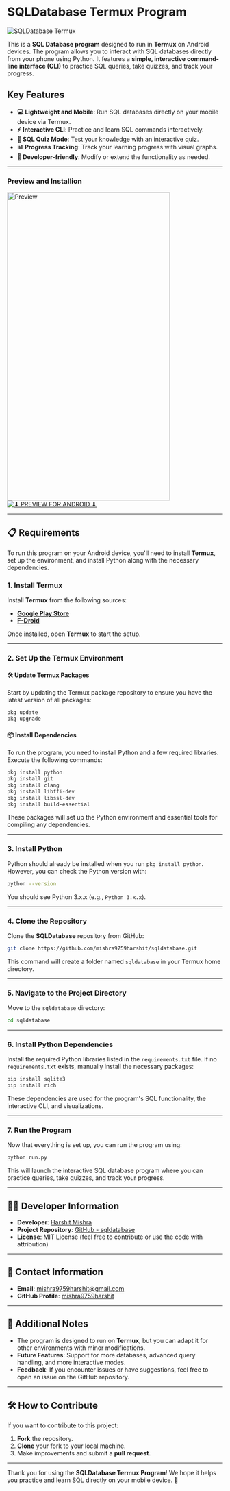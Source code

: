 # SQLDatabase Termux Program


![SQLDatabase Termux](https://img.shields.io/badge/SQL--Database%20Termux-Program-blue)

This is a **SQL Database program** designed to run in **Termux** on Android devices. The program allows you to interact with SQL databases directly from your phone using Python. It features a **simple, interactive command-line interface (CLI)** to practice SQL queries, take quizzes, and track your progress.

## **Key Features**
- **💻 Lightweight and Mobile**: Run SQL databases directly on your mobile device via Termux.
- **⚡ Interactive CLI**: Practice and learn SQL commands interactively.
- **📝 SQL Quiz Mode**: Test your knowledge with an interactive quiz.
- **📊 Progress Tracking**: Track your learning progress with visual graphs.
- **🔧 Developer-friendly**: Modify or extend the functionality as needed.
---
### Preview and Installion
<img src="https://github.com/mishra9759harshit/Photos/blob/main/SQL%20Preview%20termux.gif" width="380" height="720" alt="Preview"> [![⬇ PREVIEW FOR ANDROID ⬇](https://img.shields.io/badge/%E2%AC%87%20PREVIEW%20Full%20Screen-%2300C853?style=for-the-badge&logo=android&logoColor=white)](https://youtube.com/shorts/mEos6J--U_c?feature=shared)


---

## **📋 Requirements**

To run this program on your Android device, you'll need to install **Termux**, set up the environment, and install Python along with the necessary dependencies.

### **1. Install Termux**

Install **Termux** from the following sources:
- [**Google Play Store**](https://play.google.com/store/apps/details?id=com.termux)
- [**F-Droid**](https://f-droid.org/packages/com.termux/)

Once installed, open **Termux** to start the setup.

---

### **2. Set Up the Termux Environment**

#### **🛠️ Update Termux Packages**
Start by updating the Termux package repository to ensure you have the latest version of all packages:

```bash
pkg update
pkg upgrade
```

#### **📦 Install Dependencies**

To run the program, you need to install Python and a few required libraries. Execute the following commands:

```bash
pkg install python
pkg install git
pkg install clang
pkg install libffi-dev
pkg install libssl-dev
pkg install build-essential
```

These packages will set up the Python environment and essential tools for compiling any dependencies.

---

### **3. Install Python**

Python should already be installed when you run `pkg install python`. However, you can check the Python version with:

```bash
python --version
```

You should see Python 3.x.x (e.g., `Python 3.x.x`).

---

### **4. Clone the Repository**

Clone the **SQLDatabase** repository from GitHub:

```bash
git clone https://github.com/mishra9759harshit/sqldatabase.git
```

This command will create a folder named `sqldatabase` in your Termux home directory.

---

### **5. Navigate to the Project Directory**

Move to the `sqldatabase` directory:

```bash
cd sqldatabase
```

---

### **6. Install Python Dependencies**

Install the required Python libraries listed in the `requirements.txt` file. If no `requirements.txt` exists, manually install the necessary packages:

```bash
pip install sqlite3
pip install rich
```

These dependencies are used for the program's SQL functionality, the interactive CLI, and visualizations.

---

### **7. Run the Program**

Now that everything is set up, you can run the program using:

```bash
python run.py
```

This will launch the interactive SQL database program where you can practice queries, take quizzes, and track your progress.

---

## **👨‍💻 Developer Information**

- **Developer**: [Harshit Mishra](mailto:mishra9759harshit@gmail.com)
- **Project Repository**: [GitHub - sqldatabase](https://github.com/mishra9759harshit/sqldatabase.git)
- **License**: MIT License (feel free to contribute or use the code with attribution)

---

## **📩 Contact Information**

- **Email**: [mishra9759harshit@gmail.com](mailto:mishra9759harshit@gmail.com)
- **GitHub Profile**: [mishra9759harshit](https://github.com/mishra9759harshit)

---

## **🔧 Additional Notes**

- The program is designed to run on **Termux**, but you can adapt it for other environments with minor modifications.
- **Future Features**: Support for more databases, advanced query handling, and more interactive modes.
- **Feedback**: If you encounter issues or have suggestions, feel free to open an issue on the GitHub repository.

---

## **🛠️ How to Contribute**

If you want to contribute to this project:
1. **Fork** the repository.
2. **Clone** your fork to your local machine.
3. Make improvements and submit a **pull request**.

---

Thank you for using the **SQLDatabase Termux Program**! We hope it helps you practice and learn SQL directly on your mobile device. 🚀

```
